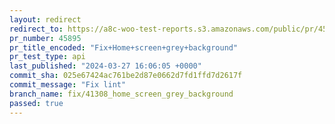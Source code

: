 ```yaml
---
layout: redirect
redirect_to: https://a8c-woo-test-reports.s3.amazonaws.com/public/pr/45895/api/index.html
pr_number: 45895
pr_title_encoded: "Fix+Home+screen+grey+background"
pr_test_type: api
last_published: "2024-03-27 16:06:05 +0000"
commit_sha: 025e67424ac761be2d87e0662d7fd1ffd7d2617f
commit_message: "Fix lint"
branch_name: fix/41308_home_screen_grey_background
passed: true
---
```

